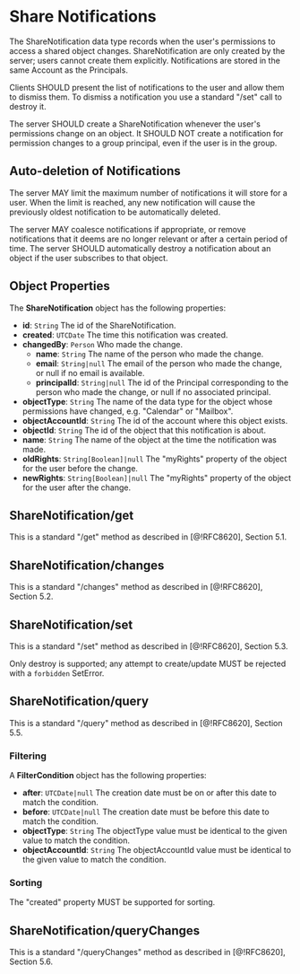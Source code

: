 # Share Notifications

The ShareNotification data type records when the user's permissions to access a shared object changes. ShareNotification are only created by the server; users cannot create them explicitly. Notifications are stored in the same Account as the Principals.

Clients SHOULD present the list of notifications to the user and allow them to dismiss them. To dismiss a notification you use a standard "/set" call to destroy it.

The server SHOULD create a ShareNotification whenever the user's permissions change on an object. It SHOULD NOT create a notification for permission changes to a group principal, even if the user is in the group.

## Auto-deletion of Notifications

The server MAY limit the maximum number of notifications it will store for a user. When the limit is reached, any new notification will cause the previously oldest notification to be automatically deleted.

The server MAY coalesce notifications if appropriate, or remove notifications that it deems are no longer relevant or after a certain period of time. The server SHOULD automatically destroy a notification about an object if the user subscribes to that object.

## Object Properties

The **ShareNotification** object has the following properties:

- **id**: `String`
  The id of the ShareNotification.
- **created**: `UTCDate`
  The time this notification was created.
- **changedBy**: `Person`
  Who made the change.
  - **name**: `String`
    The name of the person who made the change.
  - **email**: `String|null`
    The email of the person who made the change, or null if no email is available.
  - **principalId**: `String|null`
    The id of the Principal corresponding to the person who made the change, or null if no associated principal.
- **objectType**: `String`
  The name of the data type for the object whose permissions have changed, e.g.
  "Calendar" or "Mailbox".
- **objectAccountId**: `String`
  The id of the account where this object exists.
- **objectId**: `String`
  The id of the object that this notification is about.
- **name**: `String`
  The name of the object at the time the notification was made.
- **oldRights**: `String[Boolean]|null`
  The "myRights" property of the object for the user before the change.
- **newRights**: `String[Boolean]|null`
  The "myRights" property of the object for the user after the change.

## ShareNotification/get

This is a standard "/get" method as described in [@!RFC8620], Section 5.1.

## ShareNotification/changes

This is a standard "/changes" method as described in [@!RFC8620], Section 5.2.

## ShareNotification/set

This is a standard "/set" method as described in [@!RFC8620], Section 5.3.

Only destroy is supported; any attempt to create/update MUST be rejected with a
`forbidden` SetError.

## ShareNotification/query

This is a standard "/query" method as described in [@!RFC8620], Section 5.5.

### Filtering

A **FilterCondition** object has the following properties:

- **after**: `UTCDate|null`
  The creation date must be on or after this date to match the condition.
- **before**: `UTCDate|null`
  The creation date must be before this date to match the condition.
- **objectType**: `String`
  The objectType value must be identical to the given value to match the condition.
- **objectAccountId**: `String`
  The objectAccountId value must be identical to the given value to match the condition.

### Sorting

The "created" property MUST be supported for sorting.

## ShareNotification/queryChanges

This is a standard "/queryChanges" method as described in [@!RFC8620], Section 5.6.

